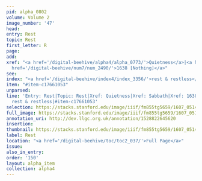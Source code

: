 ```yaml
---
pid: alpha_0802
volume: Volume 2
image_number: '47'
head:
entry: Rest
topic: Rest
first_letter: R
page:
add:
xref: "<a href='/digital-beehive/alpha4/alpha_0773/'>Quietness</a>|<a href='/digital-beehive/alpha4/alpha_0824/'>Sabbath</a>|<a
  href='/digital-beehive/num7/num_2490/'>1638 [Nothing]</a>"
see:
index: "<a href='/digital-beehive/index4/index_3356/'>rest & restless</a>"
item: "#item-c17661053"
unparsed:
line: 'Entry: Rest|Topic: Rest|Xref: Quietness|Xref: Sabbath|Xref: 1638 [Nothing]|Index:
  rest & restless|#item-c17661053'
selection: https://stacks.stanford.edu/image/iiif/fm855tg5659/1607_0514/370,4283,2992,415/full/0/default.jpg
full_image: https://stacks.stanford.edu/image/iiif/fm855tg5659/1607_0514/full/full/0/default.jpg
annotation_uri: http://dev.llgc.org.uk/annotation/1528822645620
insertion:
thumbnail: https://stacks.stanford.edu/image/iiif/fm855tg5659/1607_0514/370,4283,600,180/250,/0/default.jpg
label: Rest
location: "<a href='/digital-beehive/toc/toc2_037/'>Full Page</a>"
issue:
also_in_entry:
order: '150'
layout: alpha_item
collection: alpha4
---
```

